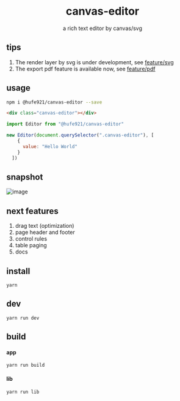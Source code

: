 <h1 align="center">canvas-editor</h1>

<p align="center"> a rich text editor by canvas/svg</p>

## tips

1. The render layer by svg is under development, see [feature/svg](https://github.com/Hufe921/canvas-editor/tree/feature/svg)
2. The export pdf feature is available now, see [feature/pdf](https://github.com/Hufe921/canvas-editor/tree/feature/pdf)

## usage

```bash
npm i @hufe921/canvas-editor --save
```
```html
<div class="canvas-editor"></div>
```
```javascript
import Editor from "@hufe921/canvas-editor"

new Editor(document.querySelector(".canvas-editor"), [
    {
      value: "Hello World"
    }
  ])
```

## snapshot

![image](https://github.com/Hufe921/canvas-editor/blob/main/src/assets/snapshots/main_v0.9.8.png)

## next features

1. drag text (optimization)
2. page header and footer
3. control rules
4. table paging
5. docs

## install

`yarn`

## dev

`yarn run dev`

## build

#### app
`yarn run build`

#### lib
`yarn run lib`